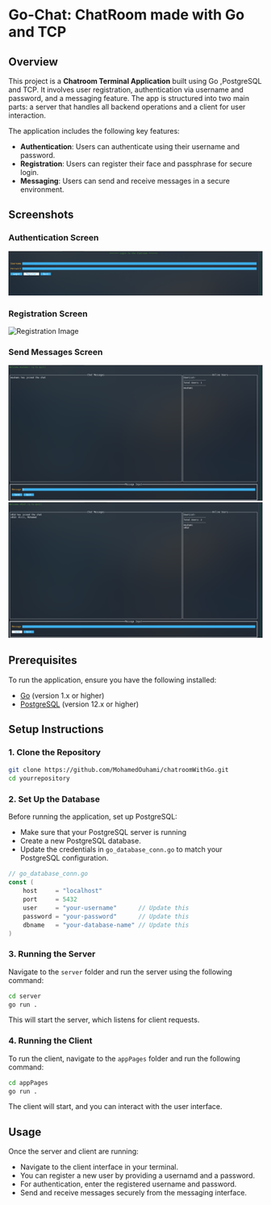 
# Go-Chat: ChatRoom made with Go and TCP 

## Overview

This project is a **Chatroom Terminal Application** built using Go ,PostgreSQL and TCP. It involves user registration, authentication via username and password, and a messaging feature. The app is structured into two main parts: a server that handles all backend operations and a client for user interaction.

The application includes the following key features:
- **Authentication**: Users can authenticate using their username and password.
- **Registration**: Users can register their face and passphrase for secure login.
- **Messaging**: Users can send and receive messages in a secure environment.

## Screenshots

### Authentication Screen
![Authentication Image](images/login.png)

### Registration Screen
![Registration Image](images/registration.png)

### Send Messages Screen
![Send Messages Image 1](images/message1.png)
![Send Messages Image 2](images/message2.png)

## Prerequisites

To run the application, ensure you have the following installed:

- [Go](https://go.dev/doc/install) (version 1.x or higher)
- [PostgreSQL](https://www.postgresql.org/download/) (version 12.x or higher)

## Setup Instructions

### 1. Clone the Repository

```bash
git clone https://github.com/MohamedOuhami/chatroomWithGo.git
cd yourrepository
```

### 2. Set Up the Database

Before running the application, set up PostgreSQL:

- Make sure that your PostgreSQL server is running
- Create a new PostgreSQL database.
- Update the credentials in `go_database_conn.go` to match your PostgreSQL configuration.

```go
// go_database_conn.go
const (
    host     = "localhost"
    port     = 5432
    user     = "your-username"      // Update this
    password = "your-password"      // Update this
    dbname   = "your-database-name" // Update this
)
```

### 3. Running the Server

Navigate to the `server` folder and run the server using the following command:

```bash
cd server
go run .
```

This will start the server, which listens for client requests.

### 4. Running the Client

To run the client, navigate to the `appPages` folder and run the following command:

```bash
cd appPages
go run .
```

The client will start, and you can interact with the user interface.

## Usage

Once the server and client are running:

- Navigate to the client interface in your terminal.
- You can register a new user by providing a usernamd and a password.
- For authentication, enter the registered username and password.
- Send and receive messages securely from the messaging interface.
